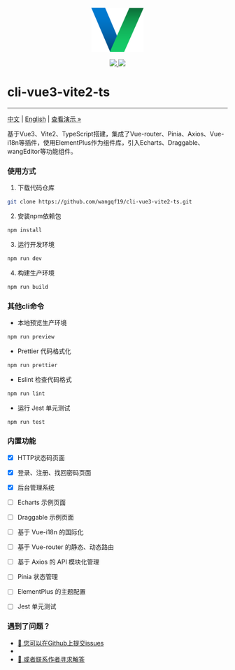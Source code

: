 <p align="center">
  <img src="docs/logo.png" alt="Logo" width="120" height="auto">
</p>
<p align="center">
  <a href="">
    <img src="https://img.shields.io/github/license/wangqf19/cli-vue3-vite2-ts">
  </a>
  <a href="https://www.npmjs.com/package/cli-vue3-vite2-ts">
    <img src="https://img.shields.io/npm/v/cli-vue3-vite2-ts">
  </a>
  <br>
</p>


# cli-vue3-vite2-ts

------------------

[中文](/README.zh.md) | [English](/README.md) | [查看演示 »](https://github.com/wangqf19/cli-vue3-vite2-ts/docs/)

基于Vue3、Vite2、TypeScript搭建，集成了Vue-router、Pinia、Axios、Vue-i18n等插件，使用ElementPlus作为组件库，引入Echarts、Draggable、wangEditor等功能组件。

 
### 使用方式

1. 下载代码仓库

```sh
git clone https://github.com/wangqf19/cli-vue3-vite2-ts.git
```

2. 安装npm依赖包
   
```sh
npm install
```

3. 运行开发环境

```sh
npm run dev
```

4. 构建生产环境

```sh
npm run build
```

### 其他cli命令

- 本地预览生产环境

```sh
npm run preview
```

- Prettier 代码格式化

```sh
npm run prettier
```

- Eslint 检查代码格式

```sh
npm run lint
```

- 运行 Jest 单元测试

```sh
npm run test
```

### 内置功能

- [x] HTTP状态码页面
- [x] 登录、注册、找回密码页面
- [x] 后台管理系统
- [ ] Echarts 示例页面
- [ ] Draggable 示例页面
- [ ] 基于 Vue-i18n 的国际化
- [ ] 基于 Vue-router 的静态、动态路由
- [ ] 基于 Axios 的 API 模块化管理  
- [ ] Pinia 状态管理
- [ ] ElementPlus 的主题配置
- [ ] Jest 单元测试 


### 遇到了问题？

- [🧩 您可以在Github上提交issues  ](https://github.com/wangqf19/cli-vue3-vite2-ts/issues)
- 
- <a href="mailto:wangqf19@189.cn">📮 或者联系作者寻求解答</a>
